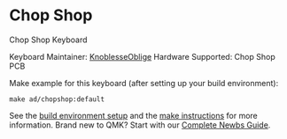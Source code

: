 # Chop Shop

Chop Shop Keyboard

Keyboard Maintainer: [KnoblesseOblige](https://github.com/KnoblesseOblige)
Hardware Supported: Chop Shop PCB

Make example for this keyboard (after setting up your build environment):

    make ad/chopshop:default

See the [build environment setup](https://docs.qmk.fm/#/getting_started_build_tools) and the [make instructions](https://docs.qmk.fm/#/getting_started_make_guide) for more information. Brand new to QMK? Start with our [Complete Newbs Guide](https://docs.qmk.fm/#/newbs).
